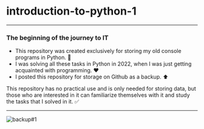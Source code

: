 # introduction-to-python-1

---

### The beginning of the journey to IT

+ This repository was created exclusively for storing my old console programs in Python. :file_folder:
+ I was solving all these tasks in Python in 2022, when I was just getting acquainted with programming. :heart:
+ I posted this repository for storage on Github as a backup. :arrow_up:

This repository has no practical use and is only needed for storing data, but those who are 
interested in it can familiarize themselves with it and study the tasks that I solved in it. :white_check_mark:

---

![backup#1](https://github.com/user-attachments/assets/f426d477-1ff8-41a4-9bf3-73f63fb373b7)
